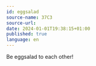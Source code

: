 ```yaml
---
id: eggsalad
source-name: 37C3
source-url:
date: 2024-01-01T19:38:15+01:00
published: true
language: en
---
```


Be eggsalad to each other!
